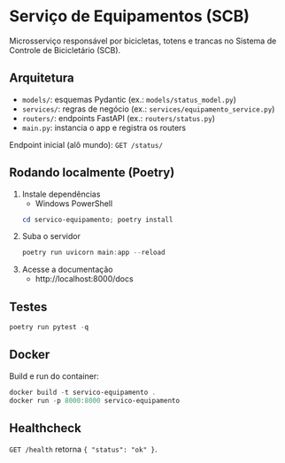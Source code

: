 # Serviço de Equipamentos (SCB)

Microsserviço responsável por bicicletas, totens e trancas no Sistema de Controle de Bicicletário (SCB).

## Arquitetura
- `models/`: esquemas Pydantic (ex.: `models/status_model.py`)
- `services/`: regras de negócio (ex.: `services/equipamento_service.py`)
- `routers/`: endpoints FastAPI (ex.: `routers/status.py`)
- `main.py`: instancia o app e registra os routers

Endpoint inicial (alô mundo): `GET /status/`

## Rodando localmente (Poetry)
1. Instale dependências
	- Windows PowerShell
	```powershell
	cd servico-equipamento; poetry install
	```
2. Suba o servidor
	```powershell
	poetry run uvicorn main:app --reload
	```
3. Acesse a documentação
	- http://localhost:8000/docs

## Testes
```powershell
poetry run pytest -q
```

## Docker
Build e run do container:
```powershell
docker build -t servico-equipamento .
docker run -p 8000:8000 servico-equipamento
```

## Healthcheck
`GET /health` retorna `{ "status": "ok" }`.

